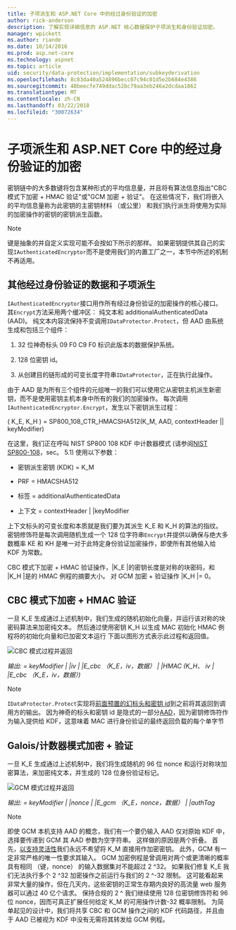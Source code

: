 ```yaml
---
title: 子项派生和 ASP.NET Core 中的经过身份验证的加密
author: rick-anderson
description: 了解实现详细信息的 ASP.NET 核心数据保护子项派生和身份验证加密。
manager: wpickett
ms.author: riande
ms.date: 10/14/2016
ms.prod: asp.net-core
ms.technology: aspnet
ms.topic: article
uid: security/data-protection/implementation/subkeyderivation
ms.openlocfilehash: 8c83da40a524896becc07c94c01d5e2b684e4386
ms.sourcegitcommit: 48beecfe749ddac52bc79aa3eb246a2dcdaa1862
ms.translationtype: MT
ms.contentlocale: zh-CN
ms.lasthandoff: 03/22/2018
ms.locfileid: "30072634"
---
```

# <a name="subkey-derivation-and-authenticated-encryption-in-aspnet-core"></a>子项派生和 ASP.NET Core 中的经过身份验证的加密

<a name="data-protection-implementation-subkey-derivation"></a>

密钥链中的大多数键将包含某种形式的平均信息量，并且将有算法信息指出"CBC 模式下加密 + HMAC 验证"或"GCM 加密 + 验证"。 在这些情况下，我们将嵌入的平均信息量称为此密钥的主密钥材料 （或公里） 和我们执行派生将使用为实际的加密操作的密钥的密钥派生函数。

> [!NOTE]
> 键是抽象的并自定义实现可能不会按如下所示的那样。 如果密钥提供其自己的实现`IAuthenticatedEncryptor`而不是使用我们的内置工厂之一，本节中所述的机制不再适用。

<a name="data-protection-implementation-subkey-derivation-aad"></a>

## <a name="additional-authenticated-data-and-subkey-derivation"></a>其他经过身份验证的数据和子项派生

`IAuthenticatedEncryptor`接口用作所有经过身份验证的加密操作的核心接口。 其`Encrypt`方法采用两个缓冲区： 纯文本和 additionalAuthenticatedData (AAD)。 纯文本内容流保持不变调用`IDataProtector.Protect`，但 AAD 由系统生成和包括三个组件：

1. 32 位神奇标头 09 F0 C9 F0 标识此版本的数据保护系统。

2. 128 位密钥 id。

3. 从创建目的链形成的可变长度字符串`IDataProtector`，正在执行此操作。

由于 AAD 是为所有三个组件的元组唯一的我们可以使用它从密钥主机派生新密钥，而不是使用密钥主机本身中所有的我们的加密操作。 每次调用`IAuthenticatedEncryptor.Encrypt`，发生以下密钥派生过程：

( K_E, K_H ) = SP800_108_CTR_HMACSHA512(K_M, AAD, contextHeader || keyModifier)

在这里，我们正在呼叫 NIST SP800 108 KDF 中计数器模式 (请参阅[NIST SP800-108](http://nvlpubs.nist.gov/nistpubs/Legacy/SP/nistspecialpublication800-108.pdf)，sec。 5.1) 使用以下参数：

* 密钥派生密钥 (KDK) = K_M

* PRF = HMACSHA512

* 标签 = additionalAuthenticatedData

* 上下文 = contextHeader | |keyModifier

上下文标头的可变长度和本质就是我们要为其派生 K_E 和 K_H 的算法的指纹。 密钥修饰符是每次调用随机生成一个 128 位字符串`Encrypt`并提供以确保与绝大多数概率 KE 和 KH 是唯一对于此特定身份验证加密操作，即使所有其他输入给 KDF 为常数。

CBC 模式下加密 + HMAC 验证操作，|K_E |的密钥长度是对称的块密码，和 |K_H |是的 HMAC 例程的摘要大小。 对 GCM 加密 + 验证操作 |K_H |= 0。

## <a name="cbc-mode-encryption--hmac-validation"></a>CBC 模式下加密 + HMAC 验证

一旦 K_E 生成通过上述机制中，我们生成的随机初始化向量，并运行该对称的块密码算法来加密纯文本。 然后通过使用密钥 K_H 以生成 MAC 初始化 HMAC 例程将的初始化向量和已加密文本运行 下面以图形方式表示此过程和返回值。

![CBC 模式过程并返回](subkeyderivation/_static/cbcprocess.png)

*输出: = keyModifier | |iv | |E_cbc （K_E，iv，数据） | |HMAC (K_H、 iv | |E_cbc （K_E，iv，数据）)*

> [!NOTE]
> `IDataProtector.Protect`实现将[前面预置的幻标头和密钥 id](xref:security/data-protection/implementation/authenticated-encryption-details)到之前将其返回到调用方的输出。 因为神奇的标头和密钥 id 是隐式的一部分[AAD](xref:security/data-protection/implementation/subkeyderivation#data-protection-implementation-subkey-derivation-aad)，因为密钥修饰符作为输入提供给 KDF，这意味着 MAC 进行身份验证的最终返回负载的每个单字节

## <a name="galoiscounter-mode-encryption--validation"></a>Galois/计数器模式加密 + 验证

一旦 K_E 生成通过上述机制中，我们将生成随机的 96 位 nonce 和运行对称块加密算法，来加密纯文本，并生成的 128 位身份验证标记。

![GCM 模式过程并返回](subkeyderivation/_static/galoisprocess.png)

*输出: = keyModifier | |nonce | |E_gcm （K_E，nonce，数据） | |authTag*

> [!NOTE]
> 即使 GCM 本机支持 AAD 的概念，我们有一个要仍输入 AAD 仅对原始 KDF 中，选择要传递到 GCM 其 AAD 参数为空字符串。 这样做的原因是两个折叠。 首先，[以支持灵活性](xref:security/data-protection/implementation/context-headers#data-protection-implementation-context-headers)我们永远不希望将 K_M 直接用作加密密钥。 此外，GCM 有一定非常严格的唯一性要求其输入。 GCM 加密例程是曾调用对两个或更清晰的概率具有相同 （键，nonce） 的输入数据集对不能超过 2 ^32。 如果我们修复 K_E 我们无法执行多个 2 ^32 加密操作之前运行与我们的 2 ^-32 限制。 这可能看起来非常大量的操作，但在几天内，这些密钥的正常生存期内良好的高流量 web 服务器可以通过 40 亿个请求。 保持合规的 2 ^ 我们继续使用 128 位密钥修饰符和 96 位 nonce，因而可真正扩展任何给定 K_M 的可用操作计数-32 概率限制。 为简单起见的设计中，我们将共享 CBC 和 GCM 操作之间的 KDF 代码路径，并且由于 AAD 已被视为 KDF 中没有无需将其转发给 GCM 例程。
